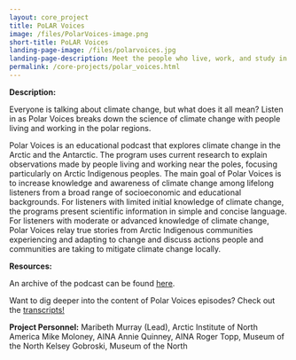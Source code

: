 ```yaml
---
layout: core_project 
title: PoLAR Voices 
image: /files/PolarVoices-image.png
short-title: PoLAR Voices
landing-page-image: /files/polarvoices.jpg 
landing-page-description: Meet the people who live, work, and study in the polar regions through a series of audio programs.
permalink: /core-projects/polar_voices.html
---
```


**Description:**

Everyone is talking about climate change, but what does it all mean? Listen in as Polar Voices breaks down the science of climate change with people living and working in the polar regions. 

Polar Voices is an educational podcast that explores climate change in the Arctic and the Antarctic. The program uses current research to explain observations made by people living and working near the poles, focusing particularly on Arctic Indigenous peoples. The main goal of Polar Voices is to increase knowledge and awareness of climate change among lifelong listeners from a broad range of socioeconomic and educational backgrounds. For listeners with limited initial knowledge of climate change, the programs present scientific information in simple and concise language. For listeners with moderate or advanced knowledge of climate change, Polar Voices relay true stories from Arctic Indigenous communities experiencing and adapting to change and discuss actions people and communities are taking to mitigate climate change locally.

**Resources:**

An archive of the podcast can be found [here](http://arctic.ucalgary.ca/podcasts-archive).

Want to dig deeper into the content of Polar Voices episodes? Check out the [transcripts!](https://drive.google.com/open?id=0By1P8MnVLT5vVTFfQXZFNFhuLVE)

**Project Personnel:**
Maribeth Murray (Lead), Arctic Institute of North America
Mike Moloney, AINA
Annie Quinney, AINA
Roger Topp, Museum of the North
Kelsey Gobroski, Museum of the North
